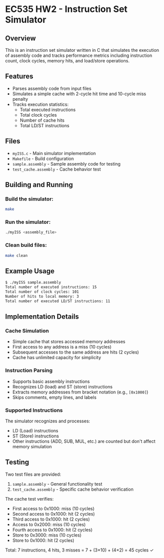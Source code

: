 # EC535 HW2 - Instruction Set Simulator

## Overview
This is an instruction set simulator written in C that simulates the execution of assembly code and tracks performance metrics including instruction count, clock cycles, memory hits, and load/store operations.

## Features
- Parses assembly code from input files
- Simulates a simple cache with 2-cycle hit time and 10-cycle miss penalty
- Tracks execution statistics:
  - Total executed instructions
  - Total clock cycles
  - Number of cache hits
  - Total LD/ST instructions

## Files
- `myISS.c` - Main simulator implementation
- `Makefile` - Build configuration
- `sample.assembly` - Sample assembly code for testing
- `test_cache.assembly` - Cache behavior test

## Building and Running

### Build the simulator:
```bash
make
```

### Run the simulator:
```bash
./myISS <assembly_file>
```

### Clean build files:
```bash
make clean
```

## Example Usage
```bash
$ ./myISS sample.assembly
Total number of executed instructions: 15
Total number of clock cycles: 101
Number of hits to local memory: 3
Total number of executed LD/ST instructions: 11
```

## Implementation Details

### Cache Simulation
- Simple cache that stores accessed memory addresses
- First access to any address is a miss (10 cycles)
- Subsequent accesses to the same address are hits (2 cycles)
- Cache has unlimited capacity for simplicity

### Instruction Parsing
- Supports basic assembly instructions
- Recognizes LD (load) and ST (store) instructions
- Extracts memory addresses from bracket notation (e.g., `[0x1000]`)
- Skips comments, empty lines, and labels

### Supported Instructions
The simulator recognizes and processes:
- LD (Load) instructions
- ST (Store) instructions
- Other instructions (ADD, SUB, MUL, etc.) are counted but don't affect memory simulation

## Testing
Two test files are provided:
1. `sample.assembly` - General functionality test
2. `test_cache.assembly` - Specific cache behavior verification

The cache test verifies:
- First access to 0x1000: miss (10 cycles)
- Second access to 0x1000: hit (2 cycles)
- Third access to 0x1000: hit (2 cycles)
- Access to 0x2000: miss (10 cycles)
- Fourth access to 0x1000: hit (2 cycles)
- Store to 0x3000: miss (10 cycles)
- Store to 0x1000: hit (2 cycles)

Total: 7 instructions, 4 hits, 3 misses = 7 + (3×10) + (4×2) = 45 cycles ✓
